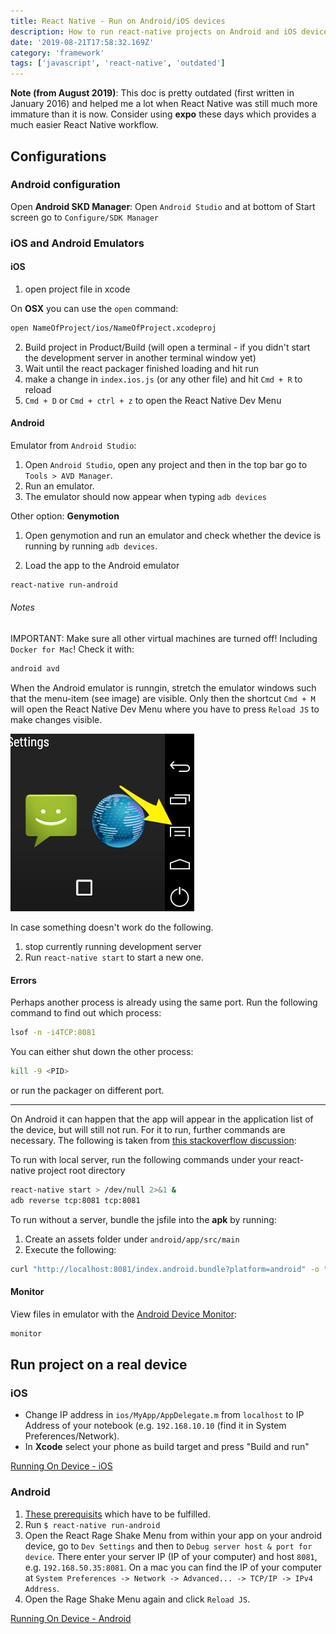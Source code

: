 ```yaml
---
title: React Native - Run on Android/iOS devices
description: How to run react-native projects on Android and iOS devices
date: '2019-08-21T17:58:32.169Z'
category: 'framework'
tags: ['javascript', 'react-native', 'outdated']
---
```


**Note (from August 2019)**: This doc is pretty outdated (first written in January 2016) and helped me a lot when React Native was still much more immature than it is now. Consider using **expo** these days which provides a much easier React Native workflow.

## Configurations

### Android configuration

Open **Android SKD Manager**: Open `Android Studio` and at bottom of Start screen go to `Configure/SDK Manager`

### iOS and Android Emulators

#### iOS

1.  open project file in xcode

  On **OSX** you can use the `open` command:

  ```bash
  open NameOfProject/ios/NameOfProject.xcodeproj
  ```

2.  Build project in Product/Build (will open a terminal - if you didn't start the development server in another terminal window yet)
3.  Wait until the react packager finished loading and hit run
4.  make a change in `index.ios.js` (or any other file) and hit `Cmd + R` to reload
5.  `Cmd + D` or `Cmd + ctrl + z` to open the React Native Dev Menu

#### Android

Emulator from `Android Studio`:

1. Open `Android Studio`, open any project and then in the top bar go to `Tools > AVD Manager`.
2. Run an emulator.
3. The emulator should now appear when typing `adb devices`

Other option: **Genymotion**

1. Open genymotion and run an emulator and check whether the device is running by running `adb devices`.

2. Load the app to the Android emulator

```bash
react-native run-android
```

###### Notes

IMPORTANT: Make sure all other virtual machines are turned off! Including `Docker for Mac`!
Check it with:

```bash
android avd
```

When the Android emulator is runngin, stretch the emulator windows such that the menu-item (see image) are visible. Only then the shortcut `Cmd + M` will open the React Native Dev Menu where you have to press `Reload JS` to make changes visible.

![android emulator menu item](./android_emulator_menu.jpg)

In case something doesn't work do the following.

1. stop currently running development server
2. Run `react-native start` to start a new one.

#### Errors

Perhaps another process is already using the same port. Run the following command to find out which process:

```bash
lsof -n -i4TCP:8081
```

You can either shut down the other process:

```bash
kill -9 <PID>
```

or run the packager on different port.

---

On Android it can happen that the app will appear in the application list of the device, but will still not run.
For it to run, further commands are necessary. The following is taken from [this stackoverflow discussion](http://stackoverflow.com/questions/32572399/react-native-android-failed-to-load-js-bundle):

To run with local server, run the following commands under your react-native project root directory

```bash
react-native start > /dev/null 2>&1 &
adb reverse tcp:8081 tcp:8081
```

To run without a server, bundle the jsfile into the **apk** by running:

1. Create an assets folder under `android/app/src/main`
2. Execute the following:

  ```bash
  curl "http://localhost:8081/index.android.bundle?platform=android" -o "android/app/src/main/assets/index.android.bundle"
  ```

#### Monitor

View files in emulator with the [Android Device Monitor](http://stackoverflow.com/questions/18530114/accessing-files-from-genymotion-sd-card):

```bash
monitor
```

## Run project on a real device

### iOS

- Change IP address in `ios/MyApp/AppDelegate.m` from `localhost` to IP Address of your notebook (e.g. `192.168.10.10` (find it in System Preferences/Network).
- In **Xcode** select your phone as build target and press "Build and run"

[Running On Device - iOS](https://facebook.github.io/react-native/docs/running-on-device-ios.html)

### Android

1. [These prerequisits](https://github.com/facebook/react-native/tree/master/ReactAndroid#prerequisites) which have to be fulfilled.
2. Run `$ react-native run-android`
3. Open the React Rage Shake Menu from within your app on your android device, go to `Dev Settings` and then to `Debug server host & port for device`. There enter your server IP (IP of your computer) and host `8081`, e.g. `192.168.50.35:8081`. On a mac you can find the IP of your computer at `System Preferences -> Network -> Advanced... -> TCP/IP -> IPv4 Address`.
4. Open the Rage Shake Menu again and click `Reload JS`.

[Running On Device - Android](http://facebook.github.io/react-native/docs/running-on-device-android.html#content)
